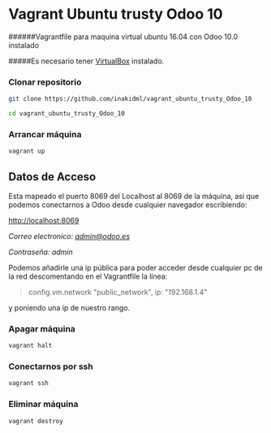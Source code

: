 # Vagrant Ubuntu trusty Odoo 10
######Vagrantfile para maquina virtual ubuntu 16.04 con Odoo 10.0 instalado

#####Es necesario tener [VirtualBox](https://www.virtualbox.org/wiki/Downloads) instalado.

### Clonar repositorio
```bash
git clone https://github.com/inakidml/vagrant_ubuntu_trusty_Odoo_10
```
```bash
cd vagrant_ubuntu_trusty_Odoo_10
```
### Arrancar máquina
```bash
vagrant up
```
## Datos de Acceso
Esta mapeado el puerto 8069 del Localhost al 8069 de la máquina, asi que podemos conectarnos a Odoo desde cualquier navegador escribiendo:

[http://localhost:8069](http://localhost:8069)

*Correo electronico: 
admin@odoo.es*

*Contraseña: 
admin*

Podemos añadirle una ip pública para poder acceder desde cualquier pc de la red descomentando en el Vagrantfile la línea:
>config.vm.network "public_network", ip: "192.168.1.4"

y poniendo una ip de nuestro rango.

### Apagar máquina
```bash
vagrant halt
```
### Conectarnos por ssh
```bash
vagrant ssh
```
### Eliminar máquina
```bash
vagrant destroy
```



